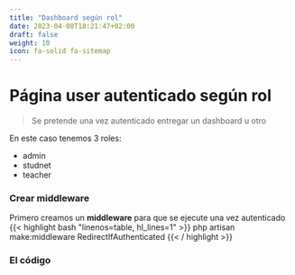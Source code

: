 ```yaml
---
title: "Dashboard según rol"
date: 2023-04-08T18:21:47+02:00
draft: false
weight: 10
icon: fa-solid fa-sitemap
---
```

# Página user autenticado según rol
> Se pretende una vez autenticado entregar un dashboard u otro
> 
En este caso tenemos 3 roles:
* admin
* studnet
* teacher
### Crear middleware
Primero creamos un **middleware** para que se ejecute una vez autenticado
{{< highlight bash "linenos=table, hl_lines=1" >}}
  php artisan make:middleware RedirectIfAuthenticated
{{< / highlight >}}
### El código



